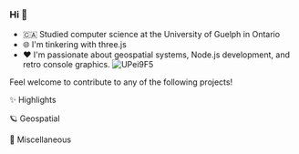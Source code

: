 ### Hi 👋
- :canada: Studied computer science at the University of Guelph in Ontario
- 🌐 I'm tinkering with three.js
- ❤️ I'm passionate about geospatial systems, Node.js development, and retro console graphics.
![UPei9F5](https://github.com/bculleec/bculleec/assets/145722460/a182de15-cb40-469e-a9e5-cb4f6a90203b)

Feel welcome to contribute to any of the following projects!

✨ Highlights

🪐 Geospatial

🌊 Miscellaneous
